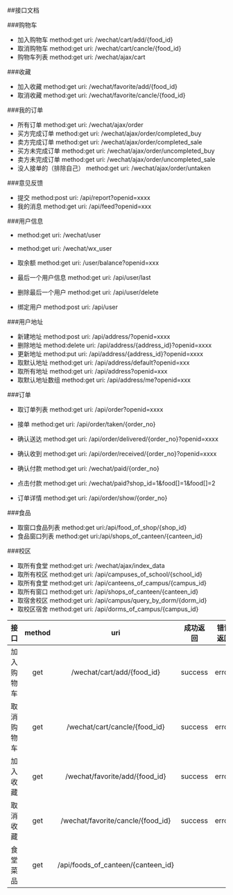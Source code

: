 ##接口文档

###购物车
* 加入购物车  method:get uri: /wechat/cart/add/{food_id}
* 取消购物车  method:get uri: /wechat/cart/cancle/{food_id}
* 购物车列表  method:get uri: /wechat/ajax/cart

###收藏
* 加入收藏  method:get uri: /wechat/favorite/add/{food_id}
* 取消收藏  method:get uri: /wechat/favorite/cancle/{food_id}

###我的订单
* 所有订单   method:get uri: /wechat/ajax/order
* 买方完成订单   method:get uri: /wechat/ajax/order/completed_buy
* 卖方完成订单   method:get uri: /wechat/ajax/order/completed_sale
* 买方未完成订单   method:get uri: /wechat/ajax/order/uncompleted_buy
* 卖方未完成订单   method:get uri: /wechat/ajax/order/uncompleted_sale
* 没人接单的（排除自己）   method:get uri: /wechat/ajax/order/untaken


###意见反馈
* 提交  method:post uri: /api/report?openid=xxxx
* 我的消息  method:get uri: /api/feed?openid=xxx

###用户信息
*  method:get  uri: /wechat/user
*  method:get  uri: /wechat/wx_user
* 取余额     method:get     uri: /user/balance?openid=xxx

*  最后一个用户信息  method:get  uri: /api/user/last
*  删除最后一个用户 method:get  uri: /api/user/delete

*  绑定用户  method:post  uri: /api/user

###用户地址
* 新建地址 method:post     uri: /api/address/?openid=xxxx
* 删除地址 method:delete   uri: /api/address/{address_id}?openid=xxxx
* 更新地址 method:put      uri: /api/address/{address_id}?openid=xxxx
* 取默认地址 method:get    uri: /api/address/default?openid=xxx
* 取所有地址 method:get    uri: /api/address?openid=xxx
* 取默认地址数组 method:get    uri: /api/address/me?openid=xxx



###订单
* 取订单列表        method:get      uri: /api/order?openid=xxxx
* 接单             method:get        uri: /api/order/taken/{order_no}

* 确认送达  method:get uri: /api/order/delivered/{order_no}?openid=xxxx
* 确认收到  method:get uri: /api/order/received/{order_no}?openid=xxxx
* 确认付款  method:get uri: /wechat/paid/{order_no}
* 点击付款  method:get  uri: /wechat/paid?shop_id=1&food[]=1&food[]=2

* 订单详情  method:get  uri: /api/order/show/{order_no}


###食品
* 取窗口食品列表   method:get     uri:/api/food_of_shop/{shop_id}
* 食品窗口列表     method:get     uri:/api/shops_of_canteen/{canteen_id}

###校区
* 取所有食堂  method:get    uri: /wechat/ajax/index_data
* 取所有校区  method:get    uri: /api/campuses_of_school/{school_id}
* 取所有食堂  method:get    uri: /api/canteens_of_campus/{campus_id}
* 取所有窗口  method:get    uri: /api/shops_of_canteen/{canteen_id}
* 取宿舍校区  method:get    uri: /api/campus/query_by_dorm/{dorm_id}
* 取校区宿舍  method:get    uri: /api/dorms_of_campus/{campus_id}



| 接口       | method   | uri                            | 成功返回 | 错误返回 | 失败返回 |   |
| -----------|:--------:| :----------------------------: |:--------:| --------:|:--------:| -----:|
| 加入购物车 | get      | /wechat/cart/add/{food_id}            | success  | error    | failed   | |
| 取消购物车 | get      | /wechat/cart/cancle/{food_id}            | success  | error    | failed   |    |
| 加入收藏   | get      | /wechat/favorite/add/{food_id}            | success  | error    | failed   |     |
| 取消收藏   | get      | /wechat/favorite/cancle/{food_id}            | success  | error    | failed   |     |
| 食堂菜品   | get      | /api/foods_of_canteen/{canteen_id}    |    |      |     |     |

